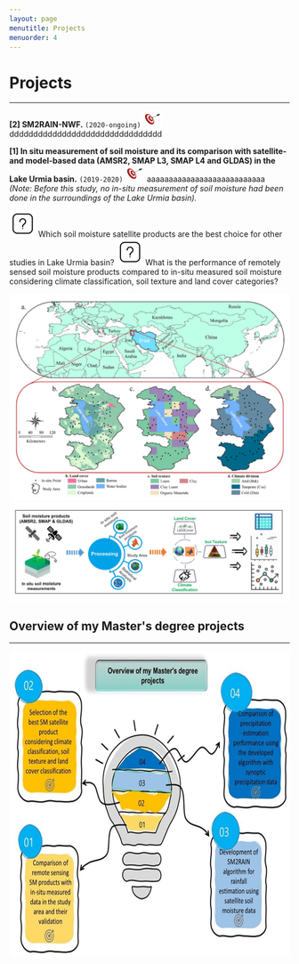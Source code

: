 ```yaml
---
layout: page
menutitle: Projects
menuorder: 4
---
```


# __Projects__
_________________________________________________________________________________________________________________________________________________________________________


__[2] SM2RAIN-NWF.__ `(2020-ongoing)`
<img width="35" height="30" alt="Target" src="/assets//Target.png"> dddddddddddddddddddddddddddddddd




__[1] In situ measurement of soil moisture and its comparison with satellite- and model-based data (AMSR2, SMAP L3, SMAP L4 and GLDAS) in the Lake Urmia basin.__ `(2019-2020)`
<img width="35" height="30" alt="Target" src="/assets//Target.png"> aaaaaaaaaaaaaaaaaaaaaaaaaaa
*(Note: Before this study, no in-situ measurement of soil moisture had been done in the surroundings of the Lake Urmia basin).*

<img src="/assets//question.png" alt="question"> Which soil moisture satellite products are the best choice for other studies in Lake Urmia basin? 
<img src="/assets//question.png" alt="question"> What is the performance of remotely sensed soil moisture products compared to in-situ measured soil moisture considering climate classification, soil texture and land cover categories?

<img width="550" alt="project01" src="/assets//project01.jpg">  <img src="/assets//workflow11.jpg" alt="workflow11"> 

## __Overview of my Master's degree projects__
________________________________________________________________________________________________________________________________________________________

<img width="550" height="550" alt="overview" src="/assets//overview.jpg">
